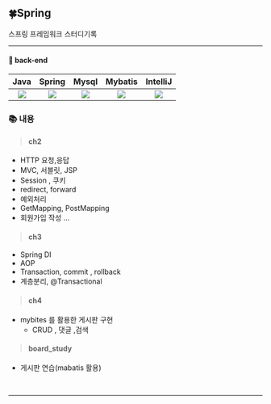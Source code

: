 
## 🍀Spring
스프링 프레임워크  스터디기록

---

#### :blue_book: back-end
  
  
| Java | Spring |  Mysql   |  Mybatis   |   IntelliJ    |
| :--------: | :--------: | :------: | :-----: | :-----: 
|   <img src="https://img.shields.io/badge/JAVA-007396?style=flate&logo=Java&logoColor=white">    |     <img src="https://img.shields.io/badge/Spring-6DB33F?style=flat&logo=Spring&logoColor=white">  | <img src="https://img.shields.io/badge/MySQL-4479A1?style=flat&logo=MySQL&logoColor=white">  | <img src="https://img.shields.io/badge/-mybatis-red"> |   <img src="https://img.shields.io/badge/InteliJ-232F3E?style=flat&logo=IntelliJ IDEA&logoColor=white">    |

 


### 📚 내용


> #### ch2 
* HTTP 요청,응답
* MVC, 서블릿, JSP
* Session , 쿠키
* redirect, forward
* 예외처리
* GetMapping, PostMapping 
* 회원가입 작성 ...
> #### ch3 
* Spring DI
* AOP
* Transaction, commit , rollback
* 계층분리, @Transactional
> #### ch4 
* mybites 를 활용한 게시판 구현
  * CRUD , 댓글 ,검색
> #### board_study
  * 게시판 연습(mabatis 활용)

<br>


---

